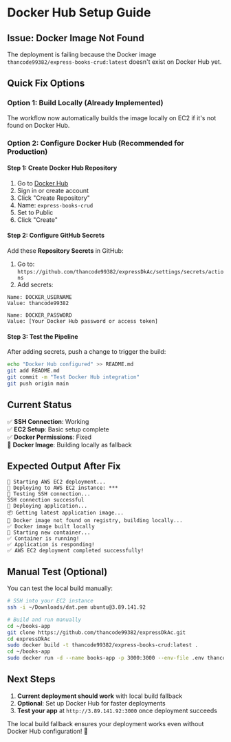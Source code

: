 # Docker Hub Setup Guide

## Issue: Docker Image Not Found

The deployment is failing because the Docker image `thancode99382/express-books-crud:latest` doesn't exist on Docker Hub yet.

## Quick Fix Options

### Option 1: Build Locally (Already Implemented)
The workflow now automatically builds the image locally on EC2 if it's not found on Docker Hub.

### Option 2: Configure Docker Hub (Recommended for Production)

#### Step 1: Create Docker Hub Repository
1. Go to [Docker Hub](https://hub.docker.com)
2. Sign in or create account
3. Click "Create Repository"
4. Name: `express-books-crud`
5. Set to Public
6. Click "Create"

#### Step 2: Configure GitHub Secrets
Add these **Repository Secrets** in GitHub:

1. Go to: `https://github.com/thancode99382/expressDkAc/settings/secrets/actions`
2. Add secrets:

```
Name: DOCKER_USERNAME
Value: thancode99382

Name: DOCKER_PASSWORD  
Value: [Your Docker Hub password or access token]
```

#### Step 3: Test the Pipeline
After adding secrets, push a change to trigger the build:

```bash
echo "Docker Hub configured" >> README.md
git add README.md
git commit -m "Test Docker Hub integration"
git push origin main
```

## Current Status

✅ **SSH Connection**: Working  
✅ **EC2 Setup**: Basic setup complete  
✅ **Docker Permissions**: Fixed  
🔧 **Docker Image**: Building locally as fallback  

## Expected Output After Fix

```
🚀 Starting AWS EC2 deployment...
📡 Deploying to AWS EC2 instance: ***
🔐 Testing SSH connection...
SSH connection successful
🚀 Deploying application...
📦 Getting latest application image...
🔧 Docker image not found on registry, building locally...
✅ Docker image built locally
🚀 Starting new container...
✅ Container is running!
✅ Application is responding!
✅ AWS EC2 deployment completed successfully!
```

## Manual Test (Optional)

You can test the local build manually:

```bash
# SSH into your EC2 instance
ssh -i ~/Downloads/dat.pem ubuntu@3.89.141.92

# Build and run manually
cd ~/books-app
git clone https://github.com/thancode99382/expressDkAc.git
cd expressDkAc
sudo docker build -t thancode99382/express-books-crud:latest .
cd ~/books-app
sudo docker run -d --name books-app -p 3000:3000 --env-file .env thancode99382/express-books-crud:latest
```

## Next Steps

1. **Current deployment should work** with local build fallback
2. **Optional**: Set up Docker Hub for faster deployments
3. **Test your app** at `http://3.89.141.92:3000` once deployment succeeds

The local build fallback ensures your deployment works even without Docker Hub configuration! 🚀
